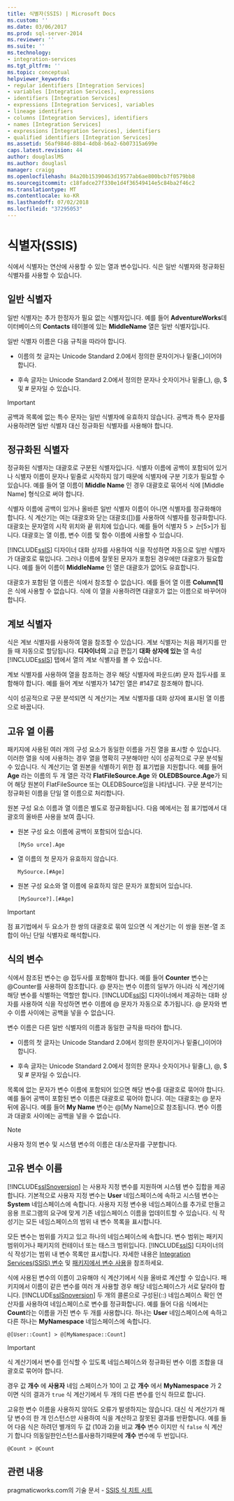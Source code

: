 ```yaml
---
title: 식별자(SSIS) | Microsoft Docs
ms.custom: ''
ms.date: 03/06/2017
ms.prod: sql-server-2014
ms.reviewer: ''
ms.suite: ''
ms.technology:
- integration-services
ms.tgt_pltfrm: ''
ms.topic: conceptual
helpviewer_keywords:
- regular identifiers [Integration Services]
- variables [Integration Services], expressions
- identifiers [Integration Services]
- expressions [Integration Services], variables
- lineage identifiers
- columns [Integration Services], identifiers
- names [Integration Services]
- expressions [Integration Services], identifiers
- qualified identifiers [Integration Services]
ms.assetid: 56af984d-88b4-4db8-b6a2-6b07315a699e
caps.latest.revision: 44
author: douglaslMS
ms.author: douglasl
manager: craigg
ms.openlocfilehash: 84a20b15390463d19577ab6ae800bcb7f0579bb8
ms.sourcegitcommit: c18fadce27f330e1d4f36549414e5c84ba2f46c2
ms.translationtype: MT
ms.contentlocale: ko-KR
ms.lasthandoff: 07/02/2018
ms.locfileid: "37295053"
---
```

# <a name="identifiers-ssis"></a>식별자(SSIS)
  식에서 식별자는 연산에 사용할 수 있는 열과 변수입니다. 식은 일반 식별자와 정규화된 식별자를 사용할 수 있습니다.  
  
## <a name="regular-identifiers"></a>일반 식별자  
 일반 식별자는 추가 한정자가 필요 없는 식별자입니다. 예를 들어 **AdventureWorks**데이터베이스의 **Contacts** 테이블에 있는 **MiddleName** 열은 일반 식별자입니다.  
  
 일반 식별자 이름은 다음 규칙을 따라야 합니다.  
  
-   이름의 첫 글자는 Unicode Standard 2.0에서 정의한 문자이거나 밑줄(_)이어야 합니다.  
  
-   후속 글자는 Unicode Standard 2.0에서 정의한 문자나 숫자이거나 밑줄(_), @, $ 및 # 문자일 수 있습니다.  
  
> [!IMPORTANT]  
>  공백과 목록에 없는 특수 문자는 일반 식별자에 유효하지 않습니다. 공백과 특수 문자를 사용하려면 일반 식별자 대신 정규화된 식별자를 사용해야 합니다.  
  
## <a name="qualified-identifiers"></a>정규화된 식별자  
 정규화된 식별자는 대괄호로 구분된 식별자입니다. 식별자 이름에 공백이 포함되어 있거나 식별자 이름이 문자나 밑줄로 시작하지 않기 때문에 식별자에 구분 기호가 필요할 수 있습니다. 예를 들어 열 이름이 **Middle Name** 인 경우 대괄호로 묶어서 식에 [Middle Name] 형식으로 써야 합니다.  
  
 식별자 이름에 공백이 있거나 올바른 일반 식별자 이름이 아니면 식별자를 정규화해야 합니다. 식 계산기는 여는 대괄호와 닫는 대괄호([])를 사용하여 식별자를 정규화합니다. 대괄호는 문자열의 시작 위치와 끝 위치에 있습니다. 예를 들어 식별자 5$>는 [5$>]가 됩니다. 대괄호는 열 이름, 변수 이름 및 함수 이름에 사용할 수 있습니다.  
  
 [!INCLUDE[ssIS](../../includes/ssis-md.md)] 디자이너 대화 상자를 사용하여 식을 작성하면 자동으로 일반 식별자가 대괄호로 묶입니다. 그러나 이름에 잘못된 문자가 포함된 경우에만 대괄호가 필요합니다. 예를 들어 이름이 **MiddleName** 인 열은 대괄호가 없어도 유효합니다.  
  
 대괄호가 포함된 열 이름은 식에서 참조할 수 없습니다. 예를 들어 열 이름 **Column[1]** 은 식에 사용할 수 없습니다. 식에 이 열을 사용하려면 대괄호가 없는 이름으로 바꾸어야 합니다.  
  
## <a name="lineage-identifiers"></a>계보 식별자  
 식은 계보 식별자를 사용하여 열을 참조할 수 있습니다. 계보 식별자는 처음 패키지를 만들 때 자동으로 할당됩니다. **디자이너의** 고급 편집기 **대화 상자에 있는** 열 속성 [!INCLUDE[ssIS](../../includes/ssis-md.md)] 탭에서 열의 계보 식별자를 볼 수 있습니다.  
  
 계보 식별자를 사용하여 열을 참조하는 경우 해당 식별자에 파운드(#) 문자 접두사를 포함해야 합니다. 예를 들어 계보 식별자가 147인 열은 #147로 참조해야 합니다.  
  
 식이 성공적으로 구문 분석되면 식 계산기는 계보 식별자를 대화 상자에 표시된 열 이름으로 바꿉니다.  
  
## <a name="unique-column-names"></a>고유 열 이름  
 패키지에 사용된 여러 개의 구성 요소가 동일한 이름을 가진 열을 표시할 수 있습니다. 이러한 열을 식에 사용하는 경우 열을 명확히 구분해야만 식이 성공적으로 구문 분석될 수 있습니다. 식 계산기는 열 원본을 식별하기 위한 점 표기법을 지원합니다. 예를 들어 **Age** 라는 이름의 두 개 열은 각각 **FlatFileSource.Age** 와 **OLEDBSource.Age**가 되어 해당 원본이 FlatFileSource 또는 OLEDBSource임을 나타냅니다. 구문 분석기는 정규화된 이름을 단일 열 이름으로 처리합니다.  
  
 원본 구성 요소 이름과 열 이름은 별도로 정규화됩니다. 다음 예에서는 점 표기법에서 대괄호의 올바른 사용을 보여 줍니다.  
  
-   원본 구성 요소 이름에 공백이 포함되어 있습니다.  
  
    ```  
    [MySo urce].Age  
    ```  
  
-   열 이름의 첫 문자가 유효하지 않습니다.  
  
    ```  
    MySource.[#Age]  
    ```  
  
-   원본 구성 요소와 열 이름에 유효하지 않은 문자가 포함되어 있습니다.  
  
    ```  
    [MySource?].[#Age]  
    ```  
  
> [!IMPORTANT]  
>  점 표기법에서 두 요소가 한 쌍의 대괄호로 묶여 있으면 식 계산기는 이 쌍을 원본-열 조합이 아닌 단일 식별자로 해석합니다.  
  
## <a name="variables-in-expressions"></a>식의 변수  
 식에서 참조된 변수는 @ 접두사를 포함해야 합니다. 예를 들어 **Counter** 변수는 @Counter를 사용하여 참조합니다. @ 문자는 변수 이름의 일부가 아니라 식 계산기에 해당 변수를 식별하는 역할만 합니다. [!INCLUDE[ssIS](../../includes/ssis-md.md)] 디자이너에서 제공하는 대화 상자를 사용하여 식을 작성하면 변수 이름에 @ 문자가 자동으로 추가됩니다. @ 문자와 변수 이름 사이에는 공백을 넣을 수 없습니다.  
  
 변수 이름은 다른 일반 식별자의 이름과 동일한 규칙을 따라야 합니다.  
  
-   이름의 첫 글자는 Unicode Standard 2.0에서 정의한 문자이거나 밑줄(_)이어야 합니다.  
  
-   후속 글자는 Unicode Standard 2.0에서 정의한 문자나 숫자이거나 밑줄(_), @, $ 및 # 문자일 수 있습니다.  
  
 목록에 없는 문자가 변수 이름에 포함되어 있으면 해당 변수를 대괄호로 묶어야 합니다. 예를 들어 공백이 포함된 변수 이름은 대괄호로 묶어야 합니다. 여는 대괄호는 @ 문자 뒤에 옵니다. 예를 들어 **My Name** 변수는 @[My Name]으로 참조됩니다. 변수 이름과 대괄호 사이에는 공백을 넣을 수 없습니다.  
  
> [!NOTE]  
>  사용자 정의 변수 및 시스템 변수의 이름은 대/소문자를 구분합니다.  
  
## <a name="unique-variable-names"></a>고유 변수 이름  
 [!INCLUDE[ssISnoversion](../../includes/ssisnoversion-md.md)] 는 사용자 지정 변수를 지원하며 시스템 변수 집합을 제공합니다. 기본적으로 사용자 지정 변수는 **User** 네임스페이스에 속하고 시스템 변수는 **System** 네임스페이스에 속합니다. 사용자 지정 변수용 네임스페이스를 추가로 만들고 응용 프로그램의 요구에 맞게 기존 네임스페이스 이름을 업데이트할 수 있습니다. 식 작성기는 모든 네임스페이스의 범위 내 변수 목록을 표시합니다.  
  
 모든 변수는 범위를 가지고 있고 하나의 네임스페이스에 속합니다. 변수 범위는 패키지 범위이거나 패키지의 컨테이너 또는 태스크 범위입니다. [!INCLUDE[ssIS](../../includes/ssis-md.md)] 디자이너의 식 작성기는 범위 내 변수 목록만 표시합니다. 자세한 내용은 [Integration Services&#40;SSIS&#41; 변수](../integration-services-ssis-variables.md) 및 [패키지에서 변수 사용](../use-variables-in-packages.md)을 참조하세요.  
  
 식에 사용된 변수의 이름이 고유해야 식 계산기에서 식을 올바로 계산할 수 있습니다. 패키지에서 이름이 같은 변수를 여러 개 사용할 경우 해당 네임스페이스가 서로 달라야 합니다. [!INCLUDE[ssISnoversion](../../includes/ssisnoversion-md.md)] 두 개의 콜론으로 구성된(::) 네임스페이스 확인 연산자를 사용하여 네임스페이스로 변수를 정규화합니다. 예를 들어 다음 식에서는 **Count**라는 이름을 가진 변수 두 개를 사용합니다. 하나는 **User** 네임스페이스에 속하고 다른 하나는 **MyNamespace** 네임스페이스에 속합니다.  
  
```  
@[User::Count] > @[MyNamespace::Count]  
```  
  
> [!IMPORTANT]  
>  식 계산기에서 변수를 인식할 수 있도록 네임스페이스와 정규화된 변수 이름 조합을 대괄호로 묶어야 합니다.  
  
 경우 값 **개수** 에 **사용자** 네임 스페이스가 10이 고 값 **개수** 에서 **MyNamespace** 가 2 이면 식의 결과가 `true` 식 계산기에서 두 개의 다른 변수를 인식 하므로 합니다.  
  
 고유한 변수 이름을 사용하지 않아도 오류가 발생하지는 않습니다. 대신 식 계산기가 해당 변수의 한 개 인스턴스만 사용하여 식을 계산하고 잘못된 결과를 반환합니다. 예를 들어 다음 식은 하려던 별개의 두 값 (10과 2)을 비교 **개수** 변수 이지만 식 `false` 식 계산기 합니다 의동일한인스턴스를사용하기때문에 **개수** 변수에 두 번입니다.  
  
```  
@Count > @Count  
```  
  
## <a name="related-content"></a>관련 내용  
 pragmaticworks.com의 기술 문서 - [SSIS 식 치트 시트](http://go.microsoft.com/fwlink/?LinkId=217683)  
  
  
